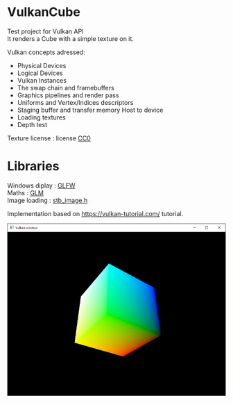 # VulkanCube
Test project for Vulkan API </br>
It renders a Cube with a simple texture on it.</br>

Vulkan concepts adressed: 
- Physical Devices
- Logical Devices
- Vulkan Instances
- The swap chain and framebuffers
- Graphics pipelines and render pass
- Uniforms and Vertex/Indices descriptors
- Staging buffer and transfer memory Host to device
- Loading textures
- Depth test

Texture license : license [CC0](https://creativecommons.org/share-your-work/public-domain/cc0/)

# Libraries
Windows diplay : [GLFW](https://www.glfw.org/)</br>
Maths : [GLM](https://glm.g-truc.net/0.9.9/index.html)</br>
Image loading : [stb_image.h](https://github.com/nothings/stb/blob/master/stb_image.h)</br>

Implementation based on https://vulkan-tutorial.com/ tutorial.

<img src="./img/capture.png" style="display: block; margin-right:auto; margin-left:auto;"/> 